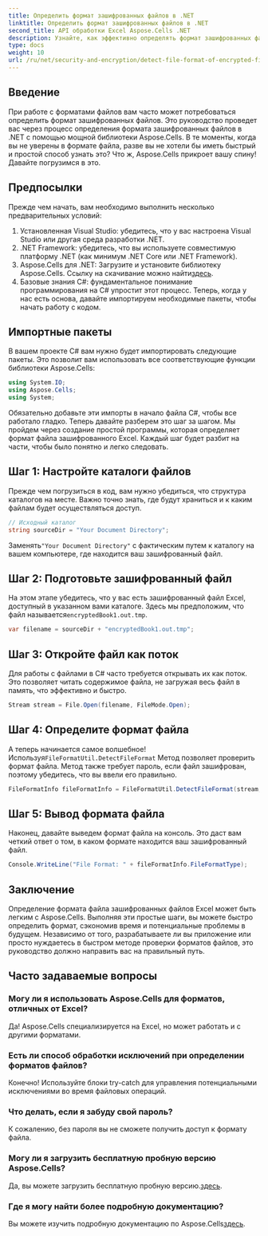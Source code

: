 ```yaml
---
title: Определить формат зашифрованных файлов в .NET
linktitle: Определить формат зашифрованных файлов в .NET
second_title: API обработки Excel Aspose.Cells .NET
description: Узнайте, как эффективно определять формат зашифрованных файлов в .NET с помощью Aspose.Cells. Простое руководство для разработчиков.
type: docs
weight: 10
url: /ru/net/security-and-encryption/detect-file-format-of-encrypted-files/
---
```

## Введение
При работе с форматами файлов вам часто может потребоваться определить формат зашифрованных файлов. Это руководство проведет вас через процесс определения формата зашифрованных файлов в .NET с помощью мощной библиотеки Aspose.Cells. В те моменты, когда вы не уверены в формате файла, разве вы не хотели бы иметь быстрый и простой способ узнать это? Что ж, Aspose.Cells прикроет вашу спину! Давайте погрузимся в это.
## Предпосылки
Прежде чем начать, вам необходимо выполнить несколько предварительных условий:
1. Установленная Visual Studio: убедитесь, что у вас настроена Visual Studio или другая среда разработки .NET.
2. .NET Framework: убедитесь, что вы используете совместимую платформу .NET (как минимум .NET Core или .NET Framework).
3. Aspose.Cells для .NET: Загрузите и установите библиотеку Aspose.Cells. Ссылку на скачивание можно найти[здесь](https://releases.aspose.com/cells/net/).
4. Базовые знания C#: фундаментальное понимание программирования на C# упростит этот процесс.
Теперь, когда у нас есть основа, давайте импортируем необходимые пакеты, чтобы начать работу с кодом.
## Импортные пакеты
В вашем проекте C# вам нужно будет импортировать следующие пакеты. Это позволит вам использовать все соответствующие функции библиотеки Aspose.Cells:
```csharp
using System.IO;
using Aspose.Cells;
using System;
```
Обязательно добавьте эти импорты в начало файла C#, чтобы все работало гладко.
Теперь давайте разберем это шаг за шагом. Мы пройдем через создание простой программы, которая определяет формат файла зашифрованного Excel. Каждый шаг будет разбит на части, чтобы было понятно и легко следовать.
## Шаг 1: Настройте каталоги файлов

Прежде чем погрузиться в код, вам нужно убедиться, что структура каталогов на месте. Важно точно знать, где будут храниться и к каким файлам будет осуществляться доступ.

```csharp
// Исходный каталог
string sourceDir = "Your Document Directory";
```
 Заменять`"Your Document Directory"` с фактическим путем к каталогу на вашем компьютере, где находится ваш зашифрованный файл.
## Шаг 2: Подготовьте зашифрованный файл

 На этом этапе убедитесь, что у вас есть зашифрованный файл Excel, доступный в указанном вами каталоге. Здесь мы предположим, что файл называется`encryptedBook1.out.tmp`.

```csharp
var filename = sourceDir + "encryptedBook1.out.tmp";
```
## Шаг 3: Откройте файл как поток 

Для работы с файлами в C# часто требуется открывать их как поток. Это позволяет читать содержимое файла, не загружая весь файл в память, что эффективно и быстро.

```csharp
Stream stream = File.Open(filename, FileMode.Open);
```
## Шаг 4: Определите формат файла

 А теперь начинается самое волшебное! Используя`FileFormatUtil.DetectFileFormat` Метод позволяет проверить формат файла. Метод также требует пароль, если файл зашифрован, поэтому убедитесь, что вы ввели его правильно.

```csharp
FileFormatInfo fileFormatInfo = FileFormatUtil.DetectFileFormat(stream, "1234"); // Пароль 1234
```
## Шаг 5: Вывод формата файла

Наконец, давайте выведем формат файла на консоль. Это даст вам четкий ответ о том, в каком формате находится ваш зашифрованный файл.

```csharp
Console.WriteLine("File Format: " + fileFormatInfo.FileFormatType);
```

## Заключение
Определение формата файла зашифрованных файлов Excel может быть легким с Aspose.Cells. Выполняя эти простые шаги, вы можете быстро определить формат, сэкономив время и потенциальные проблемы в будущем. Независимо от того, разрабатываете ли вы приложение или просто нуждаетесь в быстром методе проверки форматов файлов, это руководство должно направить вас на правильный путь.
## Часто задаваемые вопросы
### Могу ли я использовать Aspose.Cells для форматов, отличных от Excel?
Да! Aspose.Cells специализируется на Excel, но может работать и с другими форматами.
### Есть ли способ обработки исключений при определении форматов файлов?
Конечно! Используйте блоки try-catch для управления потенциальными исключениями во время файловых операций.
### Что делать, если я забуду свой пароль?
К сожалению, без пароля вы не сможете получить доступ к формату файла.
### Могу ли я загрузить бесплатную пробную версию Aspose.Cells?
Да, вы можете загрузить бесплатную пробную версию.[здесь](https://releases.aspose.com/).
### Где я могу найти более подробную документацию?
 Вы можете изучить подробную документацию по Aspose.Cells[здесь](https://reference.aspose.com/cells/net/).